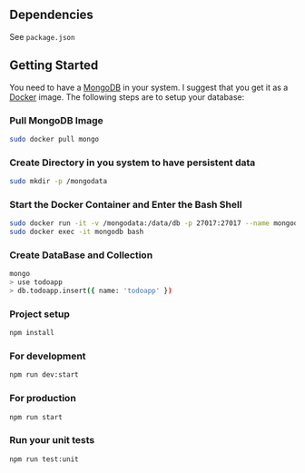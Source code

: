 ## Dependencies
See ```package.json```

## Getting Started
You need to have a [MongoDB](https://www.mongodb.com/) in your system. I suggest
that you get it as a [Docker](https://www.docker.com/) image. The following
steps are to setup your database:

### Pull MongoDB Image
``` sh
sudo docker pull mongo
```
### Create Directory in you system to have persistent data
``` sh
sudo mkdir -p /mongodata
```
### Start the Docker Container and Enter the Bash Shell
``` sh
sudo docker run -it -v /mongodata:/data/db -p 27017:27017 --name mongodb -d mongo
sudo docker exec -it mongodb bash
```
### Create DataBase and Collection
``` sh
mongo
> use todoapp
> db.todoapp.insert({ name: 'todoapp' })
```

### Project setup
```sh
npm install
```
### For development
```sh
npm run dev:start
```
### For production
```sh
npm run start
```
### Run your unit tests
```sh
npm run test:unit
```
